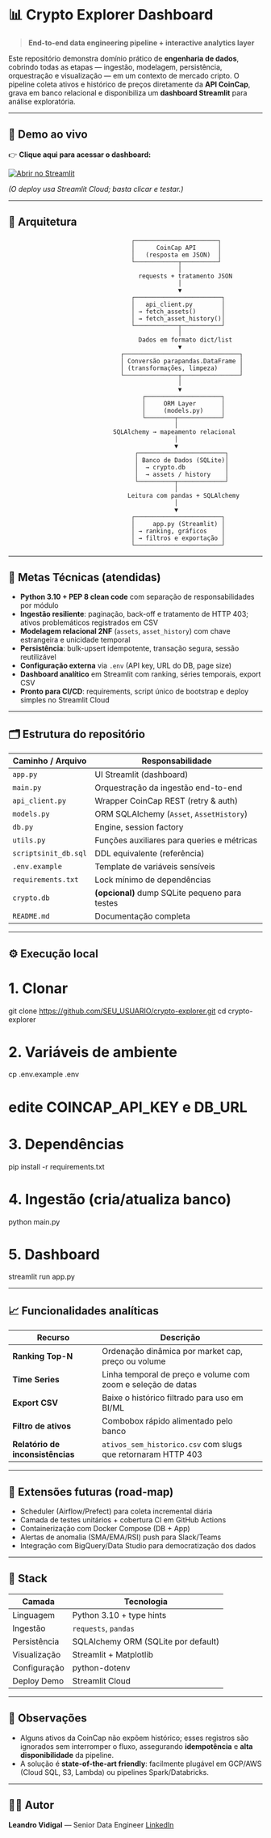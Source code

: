 # 📊 Crypto Explorer Dashboard  
> **End-to-end data engineering pipeline + interactive analytics layer**

Este repositório demonstra domínio prático de **engenharia de dados**, cobrindo todas as etapas — ingestão, modelagem, persistência, orquestração e visualização — em um contexto de mercado cripto. O pipeline coleta ativos e histórico de preços diretamente da **API CoinCap**, grava em banco relacional e disponibiliza um **dashboard Streamlit** para análise exploratória.

---

## 🚀 Demo ao vivo

👉 **Clique aqui para acessar o dashboard:**

[![Abrir no Streamlit](https://static.streamlit.io/badges/streamlit_badge_black_white.svg)](https://leandroavidigal-projetocadastra.streamlit.app/)

*(O deploy usa Streamlit Cloud; basta clicar e testar.)*

---

## 📐 Arquitetura


                                      ┌───────────────────────┐
                                      │      CoinCap API      │
                                      │   (resposta em JSON)  │
                                      └────────────┬──────────┘
                                                   │
                                        requests + tratamento JSON
                                                   │
                                                   ▼
                                      ┌────────────────────────┐
                                      │   api_client.py        │
                                      │ → fetch_assets()       │
                                      │ → fetch_asset_history()│
                                      └────────────┬───────────┘
                                                   │
                                        Dados em formato dict/list
                                                   ▼
                                   ┌────────────────────────────────┐
                                   │ Conversão parapandas.DataFrame │
                                   │ (transformações, limpeza)      │
                                   └───────────────┬────────────────┘
                                                   │
                                                   ▼
                                         ┌─────────────────────┐
                                         │     ORM Layer       │
                                         │     (models.py)     │
                                         └────────┬────────────┘
                                                  │
                                 SQLAlchemy → mapeamento relacional
                                                  │
                                                  ▼
                                       ┌────────────────────────┐
                                       │ Banco de Dados (SQLite)│
                                       │  → crypto.db           │
                                       │  → assets / history    │
                                       └──────────┬─────────────┘
                                                  │
                                     Leitura com pandas + SQLAlchemy
                                                  │
                                                  ▼
                                      ┌────────────────────────┐
                                      │     app.py (Streamlit) │
                                      │ → ranking, gráficos    │
                                      │ → filtros e exportação │
                                      └────────────────────────┘


---

## 🎯 Metas Técnicas (atendidas)

- **Python 3.10 + PEP 8 clean code** com separação de responsabilidades por módulo  
- **Ingestão resiliente**: paginação, back-off e tratamento de HTTP 403; ativos problemáticos registrados em CSV  
- **Modelagem relacional 2NF** (`assets`, `asset_history`) com chave estrangeira e unicidade temporal  
- **Persistência**: bulk-upsert idempotente, transação segura, sessão reutilizável  
- **Configuração externa** via `.env` (API key, URL do DB, page size)  
- **Dashboard analítico** em Streamlit com ranking, séries temporais, export CSV  
- **Pronto para CI/CD**: requirements, script único de bootstrap e deploy simples no Streamlit Cloud

---

## 🗂️ Estrutura do repositório

| Caminho / Arquivo | Responsabilidade |
|-------------------|------------------|
| `app.py` | UI Streamlit (dashboard) |
| `main.py` | Orquestração da ingestão end-to-end |
| `api_client.py` | Wrapper CoinCap REST (retry & auth) |
| `models.py` | ORM SQLAlchemy (`Asset`, `AssetHistory`) |
| `db.py` | Engine, session factory |
| `utils.py` | Funções auxiliares para queries e métricas |
| `scriptsinit_db.sql` | DDL equivalente (referência) |
| `.env.example` | Template de variáveis sensíveis |
| `requirements.txt` | Lock mínimo de dependências |
| `crypto.db` | **(opcional)** dump SQLite pequeno para testes |
| `README.md` | Documentação completa |

---

## ⚙️ Execução local

# 1. Clonar
git clone https://github.com/SEU_USUARIO/crypto-explorer.git
cd crypto-explorer

# 2. Variáveis de ambiente
cp .env.example .env
# edite COINCAP_API_KEY e DB_URL

# 3. Dependências
pip install -r requirements.txt

# 4. Ingestão (cria/atualiza banco)
python main.py

# 5. Dashboard
streamlit run app.py

---

## 📈 Funcionalidades analíticas

| Recurso                          | Descrição                                                    |
| -------------------------------- | ------------------------------------------------------------ |
| **Ranking Top-N**                | Ordenação dinâmica por market cap, preço ou volume           |
| **Time Series**                  | Linha temporal de preço e volume com zoom e seleção de datas |
| **Export CSV**                   | Baixe o histórico filtrado para uso em BI/ML                 |
| **Filtro de ativos**             | Combobox rápido alimentado pelo banco                        |
| **Relatório de inconsistências** | `ativos_sem_historico.csv` com slugs que retornaram HTTP 403 |

---

## 🔄 Extensões futuras (road-map)

* Scheduler (Airflow/Prefect) para coleta incremental diária
* Camada de testes unitários + cobertura CI em GitHub Actions
* Containerização com Docker Compose (DB + App)
* Alertas de anomalia (SMA/EMA/RSI) push para Slack/Teams
* Integração com BigQuery/Data Studio para democratização dos dados

---

## 🧰 Stack

| Camada       | Tecnologia                          |
| ------------ | ----------------------------------- |
| Linguagem    | Python 3.10 + type hints            |
| Ingestão     | `requests`, `pandas`                |
| Persistência | SQLAlchemy ORM (SQLite por default) |
| Visualização | Streamlit + Matplotlib              |
| Configuração | python-dotenv                       |
| Deploy Demo  | Streamlit Cloud                     |

---

## 📌 Observações

* Alguns ativos da CoinCap não expõem histórico; esses registros são ignorados sem interromper o fluxo, assegurando **idempotência** e **alta disponibilidade** da pipeline.
* A solução é **state-of-the-art friendly**: facilmente plugável em GCP/AWS (Cloud SQL, S3, Lambda) ou pipelines Spark/Databricks.

---

## 👨‍💻 Autor

**Leandro Vidigal** — Senior Data Engineer
[LinkedIn](https://www.linkedin.com/in/leandrovidigal) 
